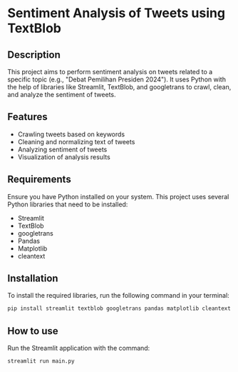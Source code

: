 # Sentiment Analysis of Tweets using TextBlob

## Description
This project aims to perform sentiment analysis on tweets related to a specific topic (e.g., "Debat Pemilihan Presiden 2024"). It uses Python with the help of libraries like Streamlit, TextBlob, and googletrans to crawl, clean, and analyze the sentiment of tweets.

## Features
- Crawling tweets based on keywords
- Cleaning and normalizing text of tweets
- Analyzing sentiment of tweets
- Visualization of analysis results

## Requirements
Ensure you have Python installed on your system. This project uses several Python libraries that need to be installed:
- Streamlit
- TextBlob
- googletrans
- Pandas
- Matplotlib
- cleantext

## Installation
To install the required libraries, run the following command in your terminal:

```bash
pip install streamlit textblob googletrans pandas matplotlib cleantext
```

## How to use
Run the Streamlit application with the command:
```bash
streamlit run main.py
```

